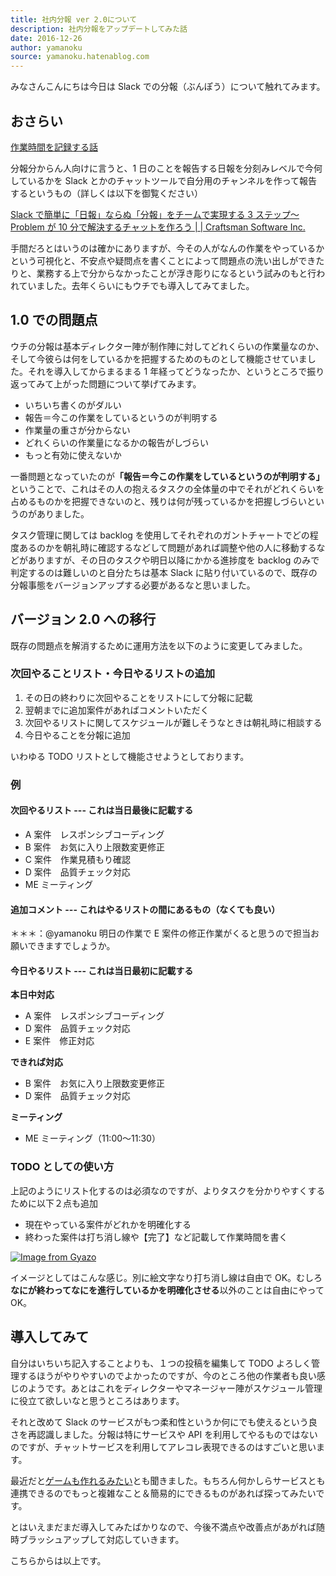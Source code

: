 ```yaml
---
title: 社内分報 ver 2.0について
description: 社内分報をアップデートしてみた話
date: 2016-12-26
author: yamanoku
source: yamanoku.hatenablog.com
---
```


みなさんこんにちは今日は Slack での分報（ぶんぽう）について触れてみます。

## おさらい

[作業時間を記録する話](./record-amount-of-work)

分報分からん人向けに言うと、1 日のことを報告する日報を分刻みレベルで今何しているかを Slack とかのチャットツールで自分用のチャンネルを作って報告するというもの（詳しくは以下を御覧ください）

[Slack で簡単に「日報」ならぬ「分報」をチームで実現する 3 ステップ〜Problem が 10 分で解決するチャットを作ろう | | Craftsman Software Inc.](http://c16e.com/1511101558/)

手間だろとはいうのは確かにありますが、今その人がなんの作業をやっているかという可視化と、不安点や疑問点を書くことによって問題点の洗い出しができたりと、業務する上で分からなかったことが浮き彫りになるという試みのもと行われていました。去年くらいにもウチでも導入してみてました。

## 1.0 での問題点

ウチの分報は基本ディレクター陣が制作陣に対してどれくらいの作業量なのか、そして今彼らは何をしているかを把握するためのものとして機能させていました。それを導入してからまるまる 1 年経ってどうなったか、というところで振り返ってみて上がった問題について挙げてみます。

- いちいち書くのがダルい
- 報告＝今この作業をしているというのが判明する
- 作業量の重さが分からない
- どれくらいの作業量になるかの報告がしづらい
- もっと有効に使えないか

一番問題となっていたのが<b>「報告＝今この作業をしているというのが判明する」</b>ということで、これはその人の抱えるタスクの全体量の中でそれがどれくらいを占めるものかを把握できないのと、残りは何が残っているかを把握しづらいというのがありました。

タスク管理に関しては backlog を使用してそれぞれのガントチャートでどの程度あるのかを朝礼時に確認するなどして問題があれば調整や他の人に移動するなどがありますが、その日のタスクや明日以降にかかる進捗度を backlog のみで判定するのは難しいのと自分たちは基本 Slack に貼り付いているので、既存の分報事態をバージョンアップする必要があるなと思いました。

## バージョン 2.0 への移行

既存の問題点を解消するために運用方法を以下のように変更してみました。

### 次回やることリスト・今日やるリストの追加

1. その日の終わりに次回やることをリストにして分報に記載
2. 翌朝までに追加案件があればコメントいただく
3. 次回やるリストに関してスケジュールが難しそうなときは朝礼時に相談する
4. 今日やることを分報に追加

いわゆる TODO リストとして機能させようとしております。

### 例

#### 次回やるリスト --- これは当日最後に記載する

- A 案件　レスポンシブコーディング
- B 案件　お気に入り上限数変更修正
- C 案件　作業見積もり確認
- D 案件　品質チェック対応
- ME ミーティング

#### 追加コメント --- これはやるリストの間にあるもの（なくても良い）

＊＊＊：@yamanoku 明日の作業で E 案件の修正作業がくると思うので担当お願いできますでしょうか。

#### 今日やるリスト --- これは当日最初に記載する

<b>本日中対応</b>

- A 案件　レスポンシブコーディング
- D 案件　品質チェック対応
- E 案件　修正対応

<b>できれば対応</b>

- B 案件　お気に入り上限数変更修正
- D 案件　品質チェック対応

<b>ミーティング</b>

- ME ミーティング（11:00〜11:30）

### TODO としての使い方

上記のようにリスト化するのは必須なのですが、よりタスクを分かりやすくするために以下２点も追加

- 現在やっている案件がどれかを明確化する
- 終わった案件は打ち消し線や【完了】など記載して作業時間を書く

[![Image from Gyazo](https://i.gyazo.com/ead560ba4a9a0bcab8a52b442a138217.png)](https://gyazo.com/ead560ba4a9a0bcab8a52b442a138217)

イメージとしてはこんな感じ。別に絵文字なり打ち消し線は自由で OK。むしろ<b>なにが終わってなにを進行しているかを明確化させる</b>以外のことは自由にやって OK。

## 導入してみて

自分はいちいち記入することよりも、１つの投稿を編集して TODO よろしく管理するほうがやりやすいのでよかったのですが、今のところ他の作業者も良い感じのようです。あとはこれをディレクターやマネージャー陣がスケジュール管理に役立て欲しいなと思うところはあります。

それと改めて Slack のサービスがもつ柔和性というか何にでも使えるという良さを再認識しました。分報は特にサービスや API を利用してやるものではないのですが、チャットサービスを利用してアレコレ表現できるのはすごいと思います。

最近だと[ゲームも作れるみたい](http://qiita.com/kouki_dan/items/4ae169950c7c11c19657)とも聞きました。もちろん何かしらサービスとも連携できるのでもっと複雑なこと＆簡易的にできるものがあれば探ってみたいです。

とはいえまだまだ導入してみたばかりなので、今後不満点や改善点があがれば随時ブラッシュアップして対応していきます。

こちらからは以上です。
